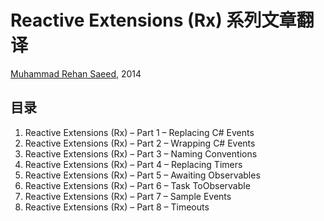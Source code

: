 # Reactive Extensions (Rx) 系列文章翻译

[Muhammad Rehan Saeed](https://rehansaeed.com/), 2014

## 目录

1. Reactive Extensions (Rx) – Part 1 – Replacing C# Events
2. Reactive Extensions (Rx) – Part 2 – Wrapping C# Events
3. Reactive Extensions (Rx) – Part 3 – Naming Conventions
4. Reactive Extensions (Rx) – Part 4 – Replacing Timers
5. Reactive Extensions (Rx) – Part 5 – Awaiting Observables
6. Reactive Extensions (Rx) – Part 6 – Task ToObservable
7. Reactive Extensions (Rx) – Part 7 – Sample Events
8. Reactive Extensions (Rx) – Part 8 – Timeouts
